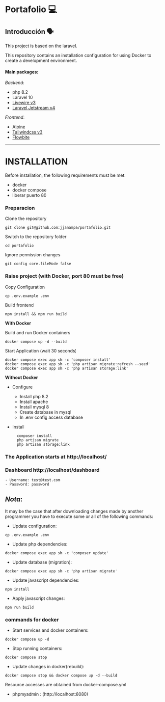 # Portafolio 💻

## Introducción 🗣️

This project is based on the laravel.

This repository contains an installation configuration for using Docker to create a development environment.

#### Main packages:

_Backend_:
- php 8.2
- Laravel 10
- [Livewire v3](https://github.com/livewire/livewire)
- [Laravel Jetstream v4](https://jetstream.laravel.com/introduction.html)

_Frontend_:

-   Alpine
-   [Tailwindcss v3](https://tailwindcss.com/docs/width)
-   [Flowbite](https://flowbite.com/)

---

# INSTALLATION

Before installation, the following requirements must be met:

-   docker
-   docker compose
-   liberar puerto 80

### Preparacion

Clone the repository

    git clone git@github.com:jjanampa/portafolio.git

Switch to the repository folder

    cd portafolio

Ignore permission changes

```
git config core.fileMode false
```

### Raise project (with Docker, port 80 must be free)

Copy Configuration
```shell
cp .env.example .env
```

Build frontend
```shell
npm install && npm run build
```

**With Docker**

Build and run Docker containers
```shell
docker compose up -d --build
```
    
Start Application (wait 30 seconds)

```shell
docker compose exec app sh -c 'composer install'
docker compose exec app sh -c 'php artisan migrate:refresh --seed'
docker compose exec app sh -c 'php artisan storage:link'
```

**Without Docker**

- Configure
  - Install php 8.2
  - Install apache
  - Install mysql 8
  - Create database in mysql 
  - In .env config access database

- Install
  ```
    composer install
    php artisan migrate
    php artisan storage:link
  ```

### The Application starts at http://localhost/
### Dashboard http://localhost/dashboard
    - Username: test@test.com
    - Password: password

## _Nota_:

It may be the case that after downloading changes made by another programmer you have to execute some or all of the following commands:

-   Update configuration:

```shell
cp .env.example .env
```

-   Update php dependencies:

```shell
docker compose exec app sh -c 'composer update'
```

-   Update database (migration):

```shell
docker compose exec app sh -c 'php artisan migrate'
```

-   Update javascript dependencies:

```shell
npm install
```

-   Apply javascript changes:

```shell
npm run build
```

### commands for docker

-   Start services and docker containers:

```shell
docker compose up -d
```

-   Stop running containers:

```shell
docker compose stop
```

-   Update changes in docker(rebuild):

```shell
docker compose stop && docker compose up -d --build
```

Resource accesses are obtained from docker-compose.yml

-   phpmyadmin : (http://localhost:8080)

